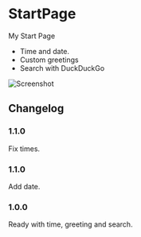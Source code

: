 # StartPage

My Start Page

- Time and date.
- Custom greetings
- Search with DuckDuckGo

![Screenshot](https://cldup.com/L_QEwROubQ.png)

## Changelog

### 1.1.0

Fix times.
### 1.1.0

Add date.

### 1.0.0

Ready with time, greeting and search.
